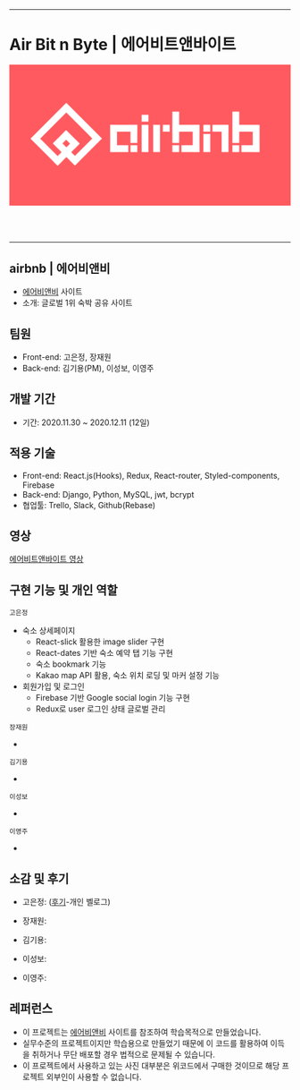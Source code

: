 ##

---

# Air Bit n Byte | 에어비트앤바이트

<img src='public/images/air_pink_logo_big.png' alt='logo'>

<br><br>

---

## airbnb | 에어비앤비

- [에어비앤비](https://www.airbnb.co.kr/) 사이트
- 소개: 글로벌 1위 숙박 공유 사이트

## 팀원

- Front-end: 고은정, 장재원
- Back-end: 김기용(PM), 이성보, 이영주

## 개발 기간

- 기간: 2020.11.30 ~ 2020.12.11 (12일)

## 적용 기술

- Front-end: React.js(Hooks), Redux, React-router, Styled-components, Firebase
- Back-end: Django, Python, MySQL, jwt, bcrypt
- 협업툴: Trello, Slack, Github(Rebase)



## 영상

[에어비트앤바이트 영상](http://www.youtube.com)

## 구현 기능 및 개인 역할

`고은정`

- 숙소 상세페이지
  - React-slick 활용한 image slider 구현
  - React-dates 기반 숙소 예약 탭 기능 구현
  - 숙소 bookmark 기능
  - Kakao map API 활용, 숙소 위치 로딩 및 마커 설정 기능
- 회원가입 및 로그인
  - Firebase 기반 Google social login 기능 구현
  - Redux로 user 로그인 상태 글로벌 관리

`장재원`

-

`김기용`

-

`이성보`

-

`이영주`

-

## 소감 및 후기

- 고은정: ([후기](https://업로드후수정.com)-개인 벨로그)

- 장재원:
- 김기용:
- 이성보:
- 이영주:





## 레퍼런스

- 이 프로젝트는 [에어비앤비](https://www.airbnb.co.kr/) 사이트를 참조하여 학습목적으로 만들었습니다.
- 실무수준의 프로젝트이지만 학습용으로 만들었기 때문에 이 코드를 활용하여 이득을 취하거나 무단 배포할 경우 법적으로 문제될 수 있습니다.
- 이 프로젝트에서 사용하고 있는 사진 대부분은 위코드에서 구매한 것이므로 해당 프로젝트 외부인이 사용할 수 없습니다.
